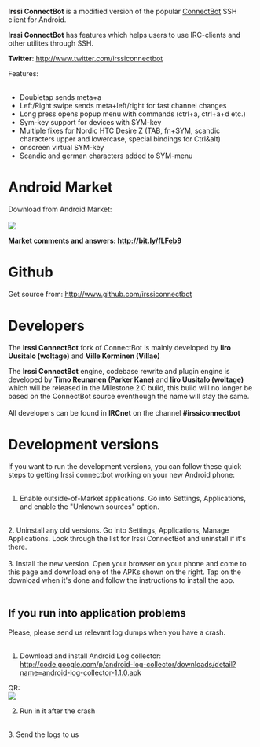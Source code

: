 **Irssi ConnectBot** is a modified version of the popular [ConnectBot](http://code.google.com/p/connectbot/) SSH client for Android.

**Irssi ConnectBot** has features which helps users to use IRC-clients and other utilites through SSH.

**Twitter**: http://www.twitter.com/irssiconnectbot

Features: <br><br>
- Doubletap sends meta+a<br>
- Left/Right swipe sends meta+left/right for fast channel changes<br>
- Long press opens popup menu with commands (ctrl+a, ctrl+a+d etc.)<br>
- Sym-key support for devices with SYM-key<br>
- Multiple fixes for Nordic HTC Desire Z (TAB, fn+SYM, scandic characters upper and lowercase, special bindings for Ctrl&alt)<br>
- onscreen virtual SYM-key<br>
- Scandic and german characters added to SYM-menu <br>


<h1>Android Market</h1>
Download from Android Market:<br>
<br>
<img src='http://chart.apis.google.com/chart?cht=qr&chs=300x300&chl=market://details?id=org.woltage.irssiconnectbot?jotain.png' />

<b>Market comments and answers: <a href='http://bit.ly/fLFeb9'>http://bit.ly/fLFeb9</a></b>
<h1>Github</h1>

Get source from: <a href='http://www.github.com/irssiconnectbot'>http://www.github.com/irssiconnectbot</a>


<h1>Developers</h1>

The <b>Irssi ConnectBot</b> fork of ConnectBot is mainly developed  by <b>Iiro Uusitalo (woltage)</b> and <b>Ville Kerminen (Villae)</b>

The <b>Irssi ConnectBot</b> engine, codebase rewrite and plugin engine is developed by <b>Timo Reunanen (Parker Kane)</b> and <b>Iiro Uusitalo (woltage)</b> which will be released in the Milestone 2.0 build, this build will no longer be based on the ConnectBot source eventhough the name will stay the same.<br>
<br>
All developers can be found in <b>IRCnet</b> on the channel <b>#irssiconnectbot</b>

<h1>Development versions</h1>

If you want to run the development versions, you can follow these quick steps to getting Irssi connectbot working on your new Android phone:<br>
<br>
1. Enable outside-of-Market applications. Go into Settings, Applications, and enable the "Unknown sources" option.<br>
<br>
2. Uninstall any old versions. Go into Settings, Applications, Manage Applications. Look through the list for Irssi ConnectBot and uninstall if it's there.<br>
<br>
3. Install the new version. Open your browser on your phone and come to this page and download one of the APKs shown on the right. Tap on the download when it's done and follow the instructions to install the app.<br>
<br>
<h2>If you run into application problems</h2>

Please, please send us relevant log dumps when you have a crash.<br>
<br>
1. Download and install Android Log collector: <a href='http://code.google.com/p/android-log-collector/downloads/detail?name=android-log-collector-1.1.0.apk'>http://code.google.com/p/android-log-collector/downloads/detail?name=android-log-collector-1.1.0.apk</a>

QR:<br>
<img src='http://chart.apis.google.com/chart?chs=150x150&cht=qr&chl=http://android-log-collector.googlecode.com/files/android-log-collector-1.1.0.apk&chld=L|1&choe=UTF-8&log_collector.png' />

2. Run in it after the crash<br>
<br>
3. Send the logs to us